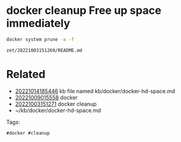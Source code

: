 # docker cleanup Free up space immediately
```bash
docker system prune -a -f
```

` zet/20221003151269/README.md `

# Related

- [20221014185446](/zet/20221014185446/README.md) kb file named kb/docker/docker-hd-space.md
- [20221009015558](/zet/20221009015558/README.md) docker
- [20221003151271](/zet/20221003151271/README.md) docker cleanup
- ~/kb/docker/docker-hd-space.md

Tags:

    #docker #cleanup
